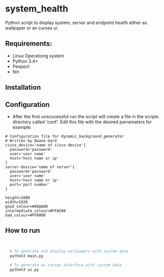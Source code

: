 # system_health

Python script to display system, server and endpoint health either as wallpaper or an curses ui.

## Requirements:
- Linux Operationg system
- Python 3.4+
- Pexpect
- feh

## Installation

## Configuration
- After the first unscucessful run the script will create a file in the scripts directory called 'conf'. Edit this file with the desired parramaters for example:

~~~text
# Configuration file for dynamic_background_generator
# Written by Dwane Gard
cisco_device='name of cisco device'{
  password='password'
  user='user name'
  host='host name or ip'
}
server-device='name of server'{
  password='password'
  user='user name'
  host='host name or ip'
  port='port number'
}

height=1080
width=1920
good_colour=#00AA00
intermediate_colour=#FFA500
bad_colour=#FF0000
~~~


## How to run
~~~bash

  
  # To generate and display wallpapers with system data
  python3 main.py
  
  # To generate an curses interface with system data
  python3 ui.py
~~~
